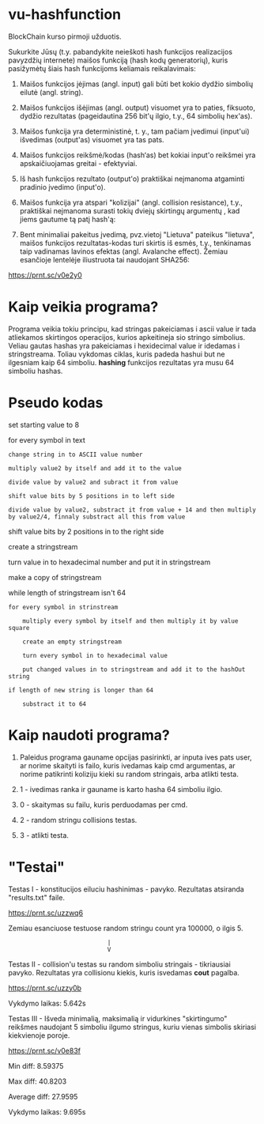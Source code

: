 # vu-hashfunction

BlockChain kurso pirmoji užduotis.

Sukurkite Jūsų (t.y. pabandykite neieškoti hash funkcijos realizacijos pavyzdžių internete) maišos funkciją (hash kodų generatorių), kuris
pasižymėtų šiais hash funkcijoms keliamais reikalavimais:

1. Maišos funkcijos įėjimas (angl. input) gali būti bet kokio dydžio simbolių eilutė (angl. string).

2. Maišos funkcijos išėjimas (angl. output) visuomet yra to paties, fiksuoto, dydžio rezultatas (pageidautina 256 bit'ų ilgio, t.y., 64 simbolių
hex'as).

3. Maišos funkcija yra deterministinė, t. y., tam pačiam įvedimui (input'ui) išvedimas (output'as) visuomet yra tas pats.

4. Maišos funkcijos reikšmė/kodas (hash‘as) bet kokiai input'o reikšmei yra apskaičiuojamas greitai - efektyviai.

5. Iš hash funkcijos rezultato (output'o) praktiškai neįmanoma atgaminti pradinio įvedimo (input'o).

6. Maišos funkcija yra atspari "kolizijai" (angl. collision resistance), t.y., praktiškai neįmanoma surasti tokių dviejų skirtingų argumentų
, kad jiems gautume tą patį hash'ą:

7. Bent minimaliai pakeitus įvedimą, pvz.vietoj "Lietuva" pateikus "lietuva", maišos funkcijos rezultatas-kodas turi skirtis iš esmės, t.y.,
tenkinamas taip vadinamas lavinos efektas (angl. Avalanche effect). Žemiau esančioje lentelėje iliustruota tai naudojant SHA256:

https://prnt.sc/v0e2y0

# Kaip veikia programa?

Programa veikia tokiu principu, kad stringas pakeiciamas i ascii value ir tada atliekamos skirtingos operacijos, kurios apkeitineja sio stringo simbolius. Veliau gautas hashas yra pakeiciamas i hexidecimal value ir idedamas i stringstreama. Toliau vykdomas ciklas, kuris padeda hashui but ne ilgesniam kaip 64 simboliu. **hashing** funkcijos rezultatas yra musu 64 simboliu hashas.

# Pseudo kodas

set starting value to 8

for every symbol in text

    change string in to ASCII value number
    
    multiply value2 by itself and add it to the value
    
    divide value by value2 and subract it from value
    
    shift value bits by 5 positions in to left side
    
    divide value by value2, substract it from value + 14 and then multiply by value2/4, finnaly substract all this from value
    
shift value bits by 2 positions in to the right side

create a stringstream

turn value in to hexadecimal number and put it in stringstream

make a copy of stringstream

while length of stringstream isn't 64

    for every symbol in strinstream
    
        multiply every symbol by itself and then multiply it by value square
        
        create an empty stringstream
        
        turn every symbol in to hexadecimal value
        
        put changed values in to stringstream and add it to the hashOut string
        
    if length of new string is longer than 64
    
        substract it to 64
    
# Kaip naudoti programa?

1. Paleidus programa gauname opcijas pasirinkti, ar inputa ives pats user, ar norime skaityti is failo, kuris ivedamas kaip cmd argumentas, ar norime patikrinti koliziju kieki su random stringais, arba atlikti testa.

2. 1 - ivedimas ranka ir gauname is karto hasha 64 simboliu ilgio.

3. 0 - skaitymas su failu, kuris perduodamas per cmd.

4. 2 - random stringu collisions testas.

5. 3 - atlikti testa.

# "Testai"

Testas I - konstitucijos eiluciu hashinimas - pavyko. Rezultatas atsiranda "results.txt" faile.

https://prnt.sc/uzzwq6

Zemiau esanciuose testuose random stringu count yra 100000, o ilgis 5.

                                |
                                V
                 
Testas II - collision'u testas su random simboliu stringais - tikriausiai pavyko. Rezultatas yra collisionu kiekis, kuris isvedamas **cout** pagalba.

https://prnt.sc/uzzy0b 

Vykdymo laikas: 5.642s

Testas III - Išveda minimalią, maksimalią ir vidurkines "skirtingumo" reikšmes naudojant 5 simboliu ilgumo stringus, kuriu vienas simbolis skiriasi kiekvienoje poroje.

https://prnt.sc/v0e83f

Min diff: 8.59375

Max diff: 40.8203

Average diff: 27.9595

Vykdymo laikas: 9.695s
